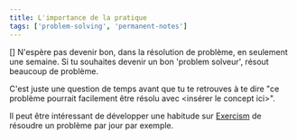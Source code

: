 ```yaml
---
title: L'importance de la pratique
tags: ['problem-solving', 'permanent-notes']
---
```


[]
N'espère pas devenir bon, dans la résolution de problème, en seulement une semaine. Si tu souhaites devenir un bon 'problem solveur', résout beaucoup de problème.

C'est juste une question de temps avant que tu te retrouves à te dire "ce problème pourrait facilement être résolu avec <insérer le concept ici>".

Il peut être intéressant de développer une habitude sur [Exercism](https://exercism.org/) de résoudre un problème par jour par exemple.
